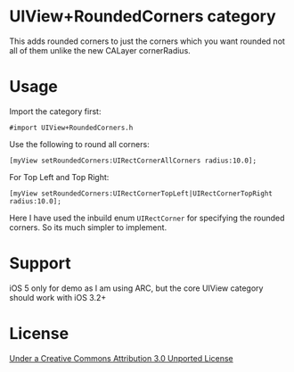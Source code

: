 UIView+RoundedCorners category
================
This adds rounded corners to just the corners which you want rounded not all of them unlike the new CALayer cornerRadius.

Usage
================
Import the category first:

`#import UIView+RoundedCorners.h`

Use the following to round all corners:

`[myView setRoundedCorners:UIRectCornerAllCorners radius:10.0];`

For Top Left and Top Right:

`[myView setRoundedCorners:UIRectCornerTopLeft|UIRectCornerTopRight radius:10.0];`

Here I have used the inbuild enum `UIRectCorner` for specifying the rounded corners. So its much simpler to implement.

Support
================
iOS 5 only for demo as I am using ARC, but the core UIView category should work with iOS 3.2+

License
================
[Under a Creative Commons Attribution 3.0 Unported License](http://creativecommons.org/licenses/by/3.0/)